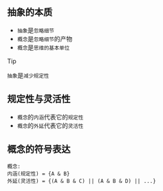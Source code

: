 ## 抽象的本质

- `抽象`是`忽略细节`
- `概念`是`忽略细节`的产物
- `概念`是`思维的基本单位`

> [!TIP]
> `抽象`是`减少规定性`

## 规定性与灵活性

- `概念`的`内涵`代表它的`规定性`
- `概念`的`外延`代表它的`灵活性`

## 概念的符号表达

```
概念:
内涵(规定性) = {A & B}
外延(灵活性) = {(A & B & C) || (A & B & D) || ...}
```
